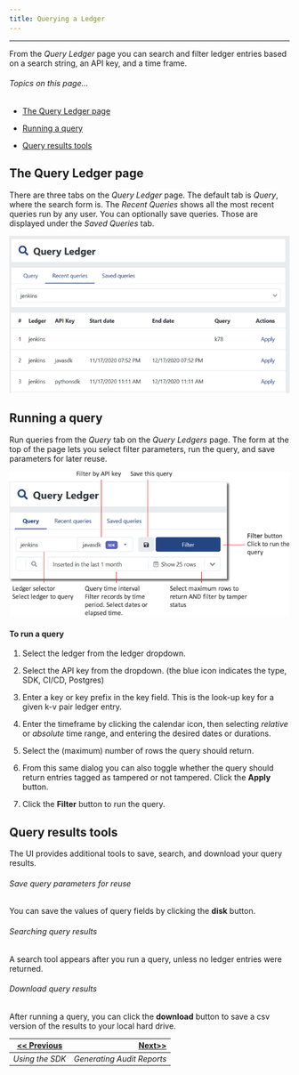 ```yaml
---
title: Querying a Ledger
---
```


-------
From the *Query Ledger* page you can search and filter ledger entries based on a search string, an API key, and a time frame.

###### _Topics on this page..._

- [The Query Ledger page](help/query-ledger#the-query-ledger-page)

- [Running a query](help/query-ledger#running-a-query)

- [Query results tools](help/query-ledger#query-results-tools)

## The Query Ledger page

There are three tabs on the *Query Ledger* page. The default tab is *Query*, where the search form is. The *Recent Queries* shows all the most recent queries run by any user. You can optionally save queries. Those are displayed under the *Saved Queries* tab. 

<v-img src="/alt_query_ldgr_main.png" alt="" align="left"></v-img>
![](assets\images\alt_query_ldgr_main.png)

## Running a query

Run queries from the *Query* tab on the *Query Ledgers* page. The form at the top of the page lets you select filter parameters, run the query, and save parameters for later reuse.

<v-img src="/alt_query_ldgr_wgt_annot.png" alt="" align="left"></v-img>


![](assets\images\alt_query_ldgr_wgt_annot.png)

#### To run a query

1. Select the ledger from the ledger dropdown.

2. Select the API key from the dropdown. (the blue icon indicates the type, SDK, CI/CD, Postgres)

3. Enter a key or key prefix in the key field. This is the look-up key for a given k-v pair ledger entry.

4. Enter the timeframe by clicking the calendar icon, then selecting *relative* or *absolute* time range, and entering the desired dates or durations. 

5. Select the (maximum) number of rows the query should return.

6. From this same dialog you can also toggle whether the query should return entries tagged as tampered or not tampered. Click the **Apply** button.
   
   <v-img src="/alt_query_entryfilt_dlg.png" alt="" align="left"></v-img>
   
7. 
   Click the **Filter** button to run the query.

## Query results tools

The UI provides additional tools to save, search, and download your query results.

###### Save query parameters for reuse

You can save the values of query fields by clicking the **disk** button.

###### Searching query results

A search tool appears after you run a query, unless no ledger entries were returned.

###### Download query results

After running a query, you can click the **download** button to save a csv version of the results to your local hard drive.

| [<< Previous](/help/using-ledger) | [Next>>](/help/use-audit-reports) |
| --------------------------------- | --------------------------------: |
| *Using the SDK*                   |        *Generating Audit Reports* |
